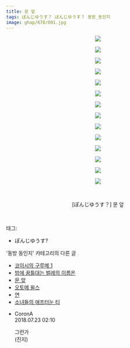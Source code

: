 ```yaml
---
title: 문 앞
tags: ぽんじゆうす？ ぽんじゆうす？ 동방_동인지
image: ghap/678/001.jpg
---
```

<div class="article">
<p style="text-align: center; clear: none; float: none;"><img src="{{ site.nasurl }}/ghap/678/001.jpg"/></p>
<p style="text-align: center; clear: none; float: none;"><img src="{{ site.nasurl }}/ghap/678/002.jpg"/></p>
<p style="text-align: center; clear: none; float: none;"><img src="{{ site.nasurl }}/ghap/678/003.jpg"/></p>
<p style="text-align: center; clear: none; float: none;"><img src="{{ site.nasurl }}/ghap/678/004.jpg"/></p>
<p style="text-align: center; clear: none; float: none;"><img src="{{ site.nasurl }}/ghap/678/005.jpg"/></p>
<p style="text-align: center; clear: none; float: none;"><img src="{{ site.nasurl }}/ghap/678/006.jpg"/></p>
<p style="text-align: center; clear: none; float: none;"><img src="{{ site.nasurl }}/ghap/678/007.jpg"/></p>
<p style="text-align: center; clear: none; float: none;"><img src="{{ site.nasurl }}/ghap/678/008.jpg"/></p>
<p style="text-align: center; clear: none; float: none;"><img src="{{ site.nasurl }}/ghap/678/009.jpg"/></p>
<p style="text-align: center; clear: none; float: none;"><img src="{{ site.nasurl }}/ghap/678/010.jpg"/></p>
<p style="text-align: center; clear: none; float: none;"><img src="{{ site.nasurl }}/ghap/678/011.jpg"/></p>
<p style="text-align: center; clear: none; float: none;"><img src="{{ site.nasurl }}/ghap/678/012.jpg"/></p>
<p style="text-align: center; clear: none; float: none;"><img src="{{ site.nasurl }}/ghap/678/013.jpg"/></p>
<p style="text-align: center; clear: none; float: none;"><img src="{{ site.nasurl }}/ghap/678/014.jpg"/></p>
<p style="text-align: center; clear: none; float: none;"><br/></p>
<p style="text-align: center; clear: none; float: none;">[ぽんじゆうす？] 문 앞</p>
<p><br/></p>
</div><div class="tagTrail">
<p>태그: </p>
<ul>
<li>ぽんじゆうす?</li>
</ul>
</div><div class="another">
<p>'동방 동인지' 카테고리의 다른 글</p>
<ul>
<li><a href="/2016-07-05-ghap_680">코이시의 구루메 1</a></li>
<li><a href="/2016-07-05-ghap_679">밤에 꿈틀대는 벌레의 이름은</a></li>
<li><a href="/2016-07-05-ghap_678">문 앞</a></li>
<li><a href="/2016-07-05-ghap_676">오토메 윌스</a></li>
<li><a href="/2016-07-05-ghap_675">연</a></li>
<li><a href="/2016-07-05-ghap_674">소녀들의 애프터눈 티</a></li>
</ul>
</div><div class="cb_module cb_fluid">
<div class="cb_wrt cb_profile">
<div class="comment">
<ul>
<li class="cb_thumb_off" id="comment15291913">
<div class="cb_comment_area">
<div class="cb_info_area">
<div class="cb_section">
<span class="cb_nick_name">CoronA</span>
</div>
<div class="cb_section">
<span class="cb_date">2018.07.23 02:10 </span>
</div>
</div>
<div class="cb_dsc_comment">
<p class="cb_dsc">
											그런가<br/>
(진지)
										</p>
</div>
</div></li>
</ul>
</div>
</div><!-- commentList close -->
</div>